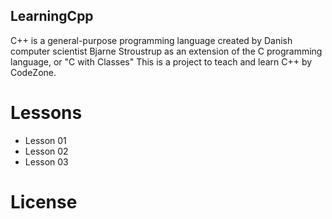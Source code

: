 ## LearningCpp

C++ is a general-purpose programming language created by Danish computer scientist Bjarne Stroustrup as an extension of the C programming language, or "C with Classes"
This is a project to teach and learn C++ by CodeZone.<br>

# Lessons

- Lesson 01
- Lesson 02
- Lesson 03

# License
